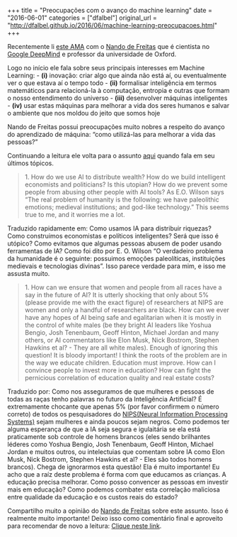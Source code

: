 +++
title = "Preocupações com o avanço do machine learning"
date = "2016-06-01"
categories = ["dfalbel"]
original_url = "http://dfalbel.github.io/2016/06/machine-learning-preocupacoes.html"
+++

<article class="post-content">
<p>
Recentemente li
<a href="https://www.reddit.com/r/MachineLearning/comments/3y4zai/ama_nando_de_freitas">este
AMA</a> com o
<a href="https://www.cs.ox.ac.uk/people/nando.defreitas/">Nando de
Freitas</a> que é cientista no <a href="https://deepmind.com/">Google
DeepMind</a> e professor da universidade de Oxford.
</p>
<p>
Logo no início ele fala sobre seus principais interesses em Machine
Learning: - <strong>(i)</strong> inovação: criar algo que ainda não está
aí, ou eventualmente ver o que estava aí o tempo todo -
<strong>(ii)</strong> formalisar inteligência em termos matemáticos para
relacioná-la à computação, entropia e outras que formam o nosso
entendimento do universo - <strong>(iii)</strong> desenvolver máquinas
inteligentes - <strong>(iv)</strong> usar estas máquinas para melhorar a
vida dos seres humanos e salvar o ambiente que nos moldou do jeito que
somos hoje
</p>
<p>
Nando de Freitas possui preocupações muito nobres a respeito do avanço
do aprendizado de máquina: “como utilizá-las para melhorar a vida das
pessoas?”
</p>
<p>
Continuando a leitura ele volta para o assunto
<a href="https://www.reddit.com/r/MachineLearning/comments/3y4zai/ama_nando_de_freitas/cybg84h">aqui</a>
quando fala em seu últimos tópicos.
</p>
<blockquote>
<p>
1.  How do we use AI to distribute wealth? How do we build intelligent
    economists and politicians? Is this utopian? How do we prevent some
    people from abusing other people with AI tools? As E.O. Wilson says
    “The real problem of humanity is the following: we have paleolithic
    emotions; medieval institutions; and god-like technology.” This
    seems true to me, and it worries me a lot.
    </p>
    </blockquote>
    <p>
    Traduzido rapidamente em: Como usamos IA para distribuir riquezas?
    Como construimos economistas e políticos inteligentes? Será que isso
    é utópico? Como evitamos que algumas pessoas abusem de poder usando
    ferramentas de IA? Como foi dito por E. O. Wilson “O verdadeiro
    problema da humanidade é o seguinte: possuimos emoções paleolíticas,
    instituições medievais e tecnologias divinas”. Isso parece verdade
    para mim, e isso me assusta muito.
    </p>
    <blockquote>
    <p>
    1.  How can we ensure that women and people from all races have a
        say in the future of AI? It is utterly shocking that only about
        5% (please provide me with the exact figure) of researchers at
        NIPS are women and only a handful of researchers are black. How
        can we ever have any hopes of AI being safe and egalitarian when
        it is mostly in the control of white males (be they bright AI
        leaders like Yoshua Bengio, Josh Tenenbaum, Geoff Hinton,
        Michael Jordan and many others, or AI commentators like Elon
        Musk, Nick Bostrom, Stephen Hawkins et al? - They are all white
        males). Enough of ignoring this question! It is bloody
        important! I think the roots of the problem are in the way we
        educate children. Education must improve. How can I convince
        people to invest more in education? How can fight the pernicious
        correlation of education quality and real estate costs?
        </p>
        </blockquote>
        <p>
        Traduzido por: Como nos asseguramos de que mulheres e pessoas de
        todas as raças tenho palavras no futuro da Inteligência
        Artificial? É extremamente chocante que apenas 5% (por favor
        confirmem o número correto) de todos os pesquisadores do
        <a href="https://nips.cc/">NIPS(Neural Information Processing
        Systems)</a> sejam mulheres e ainda poucos sejam negros. Como
        podemos ter alguma esperança de que a IA seja segura e
        igulaitária se ela está praticamente sob controle de homens
        brancos (eles sendo brilhantes léderes como Yoshua Bengio, Josh
        Tenenbaum, Geoff Hinton, Michael Jordan e muitos outros, ou
        intelectuias que comentam sobre IA como Elon Musk, Nick Bostrom,
        Stephen Hawkins et al? - Eles são todos homens brancos). Chega
        de ignorarmos esta questão! Ela é muito importante! Eu acho que
        a raíz deste problema é forma com que educamos as crianças. A
        educação precisa melhorar. Como posso convencer as pessoas em
        investir mais em educação? Como podemos combater esta correlação
        maliciosa entre qualidade da educação e os custos reais do
        estado?
        </p>
        <p>
        Compartilho muito a opinião do
        <a href="https://www.cs.ox.ac.uk/people/nando.defreitas/">Nando
        de Freitas</a> sobre este assunto. Isso é realmente muito
        importante! Deixo isso como comentário final e aproveito para
        recomendar de novo a leitura:
        <a href="https://www.reddit.com/r/MachineLearning/comments/3y4zai/ama_nando_de_freitas">Clique
        neste link</a>.
        </p>
        </article>

